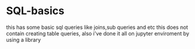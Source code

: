 # SQL-basics 
this has some basic sql queries like joins,sub queries and etc this does not contain creating table queries, also i've done it all on jupyter enviroment  by using a library
